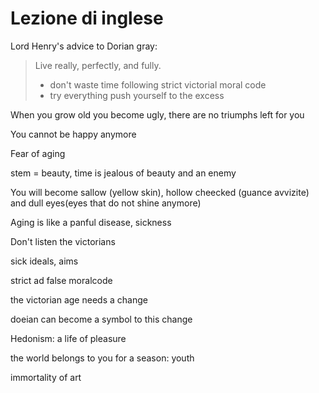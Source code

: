 # Lezione di inglese

Lord Henry's advice to Dorian gray:
> Live really, perfectly, and fully.
> * don't waste time following strict victorial moral code
> * try everything push yourself to the excess

When you grow old you become ugly, there are no triumphs left for you

You cannot be happy anymore

Fear of aging

stem = beauty, time is jealous of beauty and an enemy

You will become sallow (yellow skin), hollow cheecked (guance avvizite) and dull eyes(eyes that do not shine anymore)

Aging is like a panful disease, sickness

Don't listen the victorians

sick ideals, aims

strict ad false moralcode

the victorian age needs a change

doeian can become a symbol to this change


Hedonism: a life of pleasure

the world belongs to you for a season: youth

immortality of art
<!--stackedit_data:
eyJoaXN0b3J5IjpbMTY5MjQ4ODgxNiwzOTIyOTQ0ODNdfQ==
-->